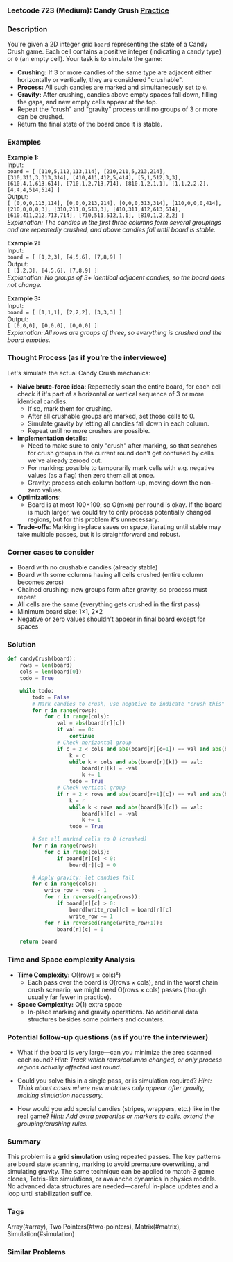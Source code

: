 ### Leetcode 723 (Medium): Candy Crush [Practice](https://leetcode.com/problems/candy-crush)

### Description  
You're given a 2D integer grid `board` representing the state of a Candy Crush game. Each cell contains a positive integer (indicating a candy type) or `0` (an empty cell). Your task is to simulate the game:

- **Crushing:** If 3 or more candies of the same type are adjacent either horizontally or vertically, they are considered "crushable".
- **Process:** All such candies are marked and simultaneously set to `0`.
- **Gravity:** After crushing, candies above empty spaces fall down, filling the gaps, and new empty cells appear at the top.
- Repeat the "crush" and "gravity" process until no groups of 3 or more can be crushed.
- Return the final state of the board once it is stable.

### Examples  

**Example 1:**  
Input:  
`board = [ [110,5,112,113,114], [210,211,5,213,214], [310,311,3,313,314], [410,411,412,5,414], [5,1,512,3,3], [610,4,1,613,614], [710,1,2,713,714], [810,1,2,1,1], [1,1,2,2,2], [4,4,4,514,514] ]`  
Output:  
`[ [0,0,0,113,114], [0,0,0,213,214], [0,0,0,313,314], [110,0,0,0,414], [210,0,0,0,3], [310,211,0,513,3], [410,311,412,613,614], [610,411,212,713,714], [710,511,512,1,1], [810,1,2,2,2] ]`  
*Explanation: The candies in the first three columns form several groupings and are repeatedly crushed, and above candies fall until board is stable.*

**Example 2:**  
Input:  
`board = [ [1,2,3], [4,5,6], [7,8,9] ]`  
Output:  
`[ [1,2,3], [4,5,6], [7,8,9] ]`  
*Explanation: No groups of 3+ identical adjacent candies, so the board does not change.*

**Example 3:**  
Input:  
`board = [ [1,1,1], [2,2,2], [3,3,3] ]`  
Output:  
`[ [0,0,0], [0,0,0], [0,0,0] ]`  
*Explanation: All rows are groups of three, so everything is crushed and the board empties.*

### Thought Process (as if you’re the interviewee)  
Let's simulate the actual Candy Crush mechanics:

- **Naive brute-force idea**: Repeatedly scan the entire board, for each cell check if it's part of a horizontal or vertical sequence of 3 or more identical candies.
    - If so, mark them for crushing.
    - After all crushable groups are marked, set those cells to 0.
    - Simulate gravity by letting all candies fall down in each column.
    - Repeat until no more crushes are possible.
- **Implementation details**:
    - Need to make sure to only "crush" after marking, so that searches for crush groups in the current round don't get confused by cells we've already zeroed out.
    - For marking: possible to temporarily mark cells with e.g. negative values (as a flag) then zero them all at once.
    - Gravity: process each column bottom-up, moving down the non-zero values.
- **Optimizations**:
    - Board is at most 100×100, so O(m×n) per round is okay. If the board is much larger, we could try to only process potentially changed regions, but for this problem it's unnecessary.
- **Trade-offs**: Marking in-place saves on space, iterating until stable may take multiple passes, but it is straightforward and robust.

### Corner cases to consider  
- Board with no crushable candies (already stable)
- Board with some columns having all cells crushed (entire column becomes zeros)
- Chained crushing: new groups form after gravity, so process must repeat
- All cells are the same (everything gets crushed in the first pass)
- Minimum board size: 1×1, 2×2
- Negative or zero values shouldn't appear in final board except for spaces

### Solution

```python
def candyCrush(board):
    rows = len(board)
    cols = len(board[0])
    todo = True

    while todo:
        todo = False
        # Mark candies to crush, use negative to indicate "crush this" (but keep original type).
        for r in range(rows):
            for c in range(cols):
                val = abs(board[r][c])
                if val == 0:
                    continue
                # Check horizontal group
                if c + 2 < cols and abs(board[r][c+1]) == val and abs(board[r][c+2]) == val:
                    k = c
                    while k < cols and abs(board[r][k]) == val:
                        board[r][k] = -val
                        k += 1
                    todo = True
                # Check vertical group
                if r + 2 < rows and abs(board[r+1][c]) == val and abs(board[r+2][c]) == val:
                    k = r
                    while k < rows and abs(board[k][c]) == val:
                        board[k][c] = -val
                        k += 1
                    todo = True

        # Set all marked cells to 0 (crushed)
        for r in range(rows):
            for c in range(cols):
                if board[r][c] < 0:
                    board[r][c] = 0

        # Apply gravity: let candies fall
        for c in range(cols):
            write_row = rows - 1
            for r in reversed(range(rows)):
                if board[r][c] > 0:
                    board[write_row][c] = board[r][c]
                    write_row -= 1
            for r in reversed(range(write_row+1)):
                board[r][c] = 0

    return board
```

### Time and Space complexity Analysis  

- **Time Complexity:** O((rows × cols)²)
    - Each pass over the board is O(rows × cols), and in the worst chain crush scenario, we might need O(rows × cols) passes (though usually far fewer in practice).
- **Space Complexity:** O(1) extra space
    - In-place marking and gravity operations. No additional data structures besides some pointers and counters.

### Potential follow-up questions (as if you’re the interviewer)  

- What if the board is very large—can you minimize the area scanned each round?
  *Hint: Track which rows/columns changed, or only process regions actually affected last round.*

- Could you solve this in a single pass, or is simulation required?
  *Hint: Think about cases where new matches only appear after gravity, making simulation necessary.*

- How would you add special candies (stripes, wrappers, etc.) like in the real game?
  *Hint: Add extra properties or markers to cells, extend the grouping/crushing rules.*

### Summary
This problem is a **grid simulation** using repeated passes. The key patterns are board state scanning, marking to avoid premature overwriting, and simulating gravity. The same technique can be applied to match-3 game clones, Tetris-like simulations, or avalanche dynamics in physics models. No advanced data structures are needed—careful in-place updates and a loop until stabilization suffice.

### Tags
Array(#array), Two Pointers(#two-pointers), Matrix(#matrix), Simulation(#simulation)

### Similar Problems
